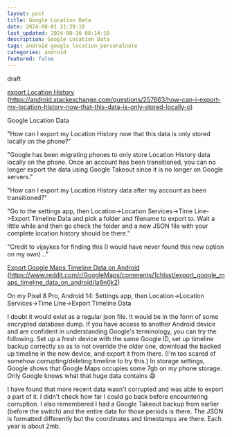 ```yaml
---
layout: post
title: Google Location Data
date: 2024-08-01 21:29:10
last_updated: 2024-08-16 08:14:10
description: Google Location Data
tags: android google location personalnote
categories: android
featured: false
---
```


draft 

[export Location History]: https://android.stackexchange.com/questions/257663/how-can-i-export-my-location-history-now-that-this-data-is-only-stored-locally-o "https://android.stackexchange.com/questions/257663/how-can-i-export-my-location-history-now-that-this-data-is-only-stored-locally-o"
[export Location History]
(https://android.stackexchange.com/questions/257663/how-can-i-export-my-location-history-now-that-this-data-is-only-stored-locally-o)

Google Location Data

"How can I export my Location History now that this data is only stored locally on the phone?"

"Google has been migrating phones to only store Location History data locally on the phone. Once an account has been transitioned, you can no longer export the data using Google Takeout since it is no longer on Google servers."

"How can I export my Location History data after my account as been transitioned?"

"Go to the settings app, then 
Location->Location Services->Time Line->Export Timeline Data 
and pick a folder and filename to export to. 
Wait a little while and then go check the folder and a new JSON file with your complete location history should be there."

"Credit to vijaykes for finding this (I would have never found this new option on my own)..."

[Export Google Maps Timeline Data on Android]: https://www.reddit.com/r/GoogleMaps/comments/1chlsst/export_google_maps_timeline_data_on_android/la6n0k2/ "https://www.reddit.com/r/GoogleMaps/comments/1chlsst/export_google_maps_timeline_data_on_android/la6n0k2/"
[Export Google Maps Timeline Data on Android]
(https://www.reddit.com/r/GoogleMaps/comments/1chlsst/export_google_maps_timeline_data_on_android/la6n0k2)

On my Pixel 8 Pro, Android 14: Settings app, then Location->Location Services->Time Line->Export Timeline Data

I doubt it would exist as a regular json file. It would be in the form of some encrypted database dump. If you have access to another Android device and are confident in understanding Google's terminology, you can try the following. Set up a fresh device with the same Google ID, set up timeline backup correctly so as to not override the older one, download the backed up timeline in the new device, and export it from there. (I'm too scared of somehow corrupting/deleting timeline to try this.)
In storage settings, Google shows that Google Maps occupies some 7gb on my phone storage. Only Google knows what that huge data contains 😅

I have found that more recent data wasn't corrupted and was able to export a part of it. I didn't check how far I could go back before encountering corruption.
I also remembered I had a Google Takeout backup from earlier (before the switch) and the entire data for those periods is there. The JSON is formatted differently but the coordinates and timestamps are there. Each year is about 2mb.
